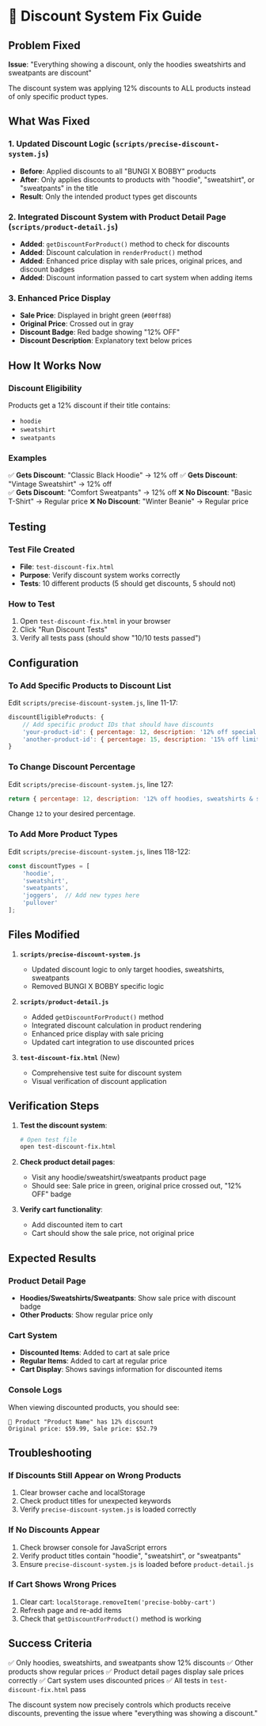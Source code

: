# 🎯 Discount System Fix Guide

## Problem Fixed

**Issue**: "Everything showing a discount, only the hoodies sweatshirts and sweatpants are discount"

The discount system was applying 12% discounts to ALL products instead of only specific product types.

## What Was Fixed

### 1. Updated Discount Logic (`scripts/precise-discount-system.js`)
- **Before**: Applied discounts to all "BUNGI X BOBBY" products
- **After**: Only applies discounts to products with "hoodie", "sweatshirt", or "sweatpants" in the title
- **Result**: Only the intended product types get discounts

### 2. Integrated Discount System with Product Detail Page (`scripts/product-detail.js`)
- **Added**: `getDiscountForProduct()` method to check for discounts
- **Added**: Discount calculation in `renderProduct()` method
- **Added**: Enhanced price display with sale prices, original prices, and discount badges
- **Added**: Discount information passed to cart system when adding items

### 3. Enhanced Price Display
- **Sale Price**: Displayed in bright green (`#00ff88`)
- **Original Price**: Crossed out in gray
- **Discount Badge**: Red badge showing "12% OFF"
- **Discount Description**: Explanatory text below prices

## How It Works Now

### Discount Eligibility
Products get a 12% discount if their title contains:
- `hoodie`
- `sweatshirt` 
- `sweatpants`

### Examples
✅ **Gets Discount**: "Classic Black Hoodie" → 12% off
✅ **Gets Discount**: "Vintage Sweatshirt" → 12% off  
✅ **Gets Discount**: "Comfort Sweatpants" → 12% off
❌ **No Discount**: "Basic T-Shirt" → Regular price
❌ **No Discount**: "Winter Beanie" → Regular price

## Testing

### Test File Created
- **File**: `test-discount-fix.html`
- **Purpose**: Verify discount system works correctly
- **Tests**: 10 different products (5 should get discounts, 5 should not)

### How to Test
1. Open `test-discount-fix.html` in your browser
2. Click "Run Discount Tests"
3. Verify all tests pass (should show "10/10 tests passed")

## Configuration

### To Add Specific Products to Discount List
Edit `scripts/precise-discount-system.js`, line 11-17:

```javascript
discountEligibleProducts: {
    // Add specific product IDs that should have discounts
    'your-product-id': { percentage: 12, description: '12% off special item' },
    'another-product-id': { percentage: 15, description: '15% off limited edition' },
}
```

### To Change Discount Percentage
Edit `scripts/precise-discount-system.js`, line 127:
```javascript
return { percentage: 12, description: '12% off hoodies, sweatshirts & sweatpants' };
```
Change `12` to your desired percentage.

### To Add More Product Types
Edit `scripts/precise-discount-system.js`, lines 118-122:
```javascript
const discountTypes = [
    'hoodie',
    'sweatshirt', 
    'sweatpants',
    'joggers',  // Add new types here
    'pullover'
];
```

## Files Modified

1. **`scripts/precise-discount-system.js`**
   - Updated discount logic to only target hoodies, sweatshirts, sweatpants
   - Removed BUNGI X BOBBY specific logic

2. **`scripts/product-detail.js`**
   - Added `getDiscountForProduct()` method
   - Integrated discount calculation in product rendering
   - Enhanced price display with sale pricing
   - Updated cart integration to use discounted prices

3. **`test-discount-fix.html`** (New)
   - Comprehensive test suite for discount system
   - Visual verification of discount application

## Verification Steps

1. **Test the discount system**:
   ```bash
   # Open test file
   open test-discount-fix.html
   ```

2. **Check product detail pages**:
   - Visit any hoodie/sweatshirt/sweatpants product page
   - Should see: Sale price in green, original price crossed out, "12% OFF" badge

3. **Verify cart functionality**:
   - Add discounted item to cart
   - Cart should show the sale price, not original price

## Expected Results

### Product Detail Page
- **Hoodies/Sweatshirts/Sweatpants**: Show sale price with discount badge
- **Other Products**: Show regular price only

### Cart System
- **Discounted Items**: Added to cart at sale price
- **Regular Items**: Added to cart at regular price
- **Cart Display**: Shows savings information for discounted items

### Console Logs
When viewing discounted products, you should see:
```
🎯 Product "Product Name" has 12% discount
Original price: $59.99, Sale price: $52.79
```

## Troubleshooting

### If Discounts Still Appear on Wrong Products
1. Clear browser cache and localStorage
2. Check product titles for unexpected keywords
3. Verify `precise-discount-system.js` is loaded correctly

### If No Discounts Appear
1. Check browser console for JavaScript errors
2. Verify product titles contain "hoodie", "sweatshirt", or "sweatpants"
3. Ensure `precise-discount-system.js` is loaded before `product-detail.js`

### If Cart Shows Wrong Prices
1. Clear cart: `localStorage.removeItem('precise-bobby-cart')`
2. Refresh page and re-add items
3. Check that `getDiscountForProduct()` method is working

## Success Criteria

✅ Only hoodies, sweatshirts, and sweatpants show 12% discounts
✅ Other products show regular prices
✅ Product detail pages display sale prices correctly
✅ Cart system uses discounted prices
✅ All tests in `test-discount-fix.html` pass

The discount system now precisely controls which products receive discounts, preventing the issue where "everything was showing a discount."